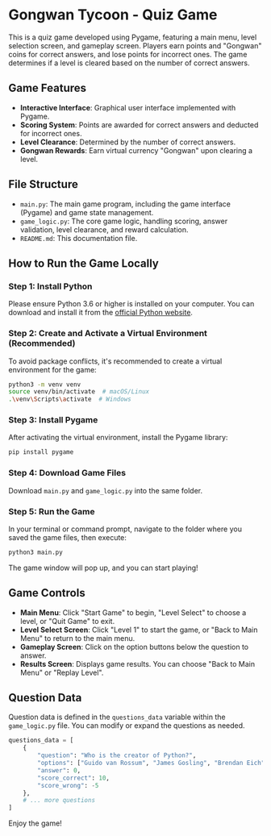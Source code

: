 # Gongwan Tycoon - Quiz Game

This is a quiz game developed using Pygame, featuring a main menu, level selection screen, and gameplay screen. Players earn points and "Gongwan" coins for correct answers, and lose points for incorrect ones. The game determines if a level is cleared based on the number of correct answers.

## Game Features
- **Interactive Interface**: Graphical user interface implemented with Pygame.
- **Scoring System**: Points are awarded for correct answers and deducted for incorrect ones.
- **Level Clearance**: Determined by the number of correct answers.
- **Gongwan Rewards**: Earn virtual currency "Gongwan" upon clearing a level.

## File Structure
- `main.py`: The main game program, including the game interface (Pygame) and game state management.
- `game_logic.py`: The core game logic, handling scoring, answer validation, level clearance, and reward calculation.
- `README.md`: This documentation file.

## How to Run the Game Locally

### Step 1: Install Python
Please ensure Python 3.6 or higher is installed on your computer. You can download and install it from the [official Python website](https://www.python.org/downloads/).

### Step 2: Create and Activate a Virtual Environment (Recommended)
To avoid package conflicts, it's recommended to create a virtual environment for the game:

```bash
python3 -m venv venv
source venv/bin/activate  # macOS/Linux
.\venv\Scripts\activate  # Windows
```

### Step 3: Install Pygame
After activating the virtual environment, install the Pygame library:

```bash
pip install pygame
```

### Step 4: Download Game Files
Download `main.py` and `game_logic.py` into the same folder.

### Step 5: Run the Game
In your terminal or command prompt, navigate to the folder where you saved the game files, then execute:

```bash
python3 main.py
```

The game window will pop up, and you can start playing!

## Game Controls
- **Main Menu**: Click "Start Game" to begin, "Level Select" to choose a level, or "Quit Game" to exit.
- **Level Select Screen**: Click "Level 1" to start the game, or "Back to Main Menu" to return to the main menu.
- **Gameplay Screen**: Click on the option buttons below the question to answer.
- **Results Screen**: Displays game results. You can choose "Back to Main Menu" or "Replay Level".

## Question Data
Question data is defined in the `questions_data` variable within the `game_logic.py` file. You can modify or expand the questions as needed.

```python
questions_data = [
    {
        "question": "Who is the creator of Python?",
        "options": ["Guido van Rossum", "James Gosling", "Brendan Eich", "Bjarne Stroustrup"],
        "answer": 0,
        "score_correct": 10,
        "score_wrong": -5
    },
    # ... more questions
]
```

Enjoy the game!

